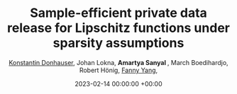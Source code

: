---
layout: post
categories: research
authors: "Amartya Sanyal"
title:  "Sample-efficient private data release for Lipschitz functions under sparsity assumptions"
date:   2023-02-14 00:00:00 +00:00
image: /images/cert_mnist.png
author: <a href="https://sml.inf.ethz.ch/group/konstantind/"> Konstantin Donhauser</a>, Johan Lokna, <strong> Amartya Sanyal </strong>, March Boedihardjo, Robert Hönig, <a href="https://sml.inf.ethz.ch/group/fannyy/"> Fanny Yang</a>, 
important: new
accepted: yes
venue: Arxiv
shortVenue: Preprint
paper:  https://arxiv.org/abs/2302.09680
---